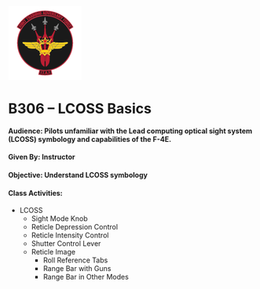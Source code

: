![JTAF Logo](../img/Logo.png)

# B306 – LCOSS Basics
#### Audience: Pilots unfamiliar with the Lead computing optical sight system (LCOSS) symbology and capabilities of the F-4E.
#### Given By: Instructor
#### Objective: Understand LCOSS symbology

#### Class Activities:
  * LCOSS
    + Sight Mode Knob
    + Reticle Depression Control
    + Reticle Intensity Control
    + Shutter Control Lever
    + Reticle Image
      - Roll Reference Tabs
      - Range Bar with Guns
      - Range Bar in Other Modes
